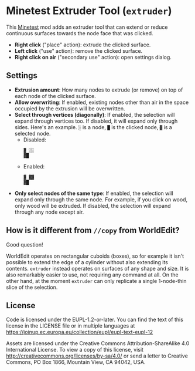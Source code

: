 # Minetest Extruder Tool (`extruder`)

This [Minetest](https://minetest.net) mod adds an extruder tool that can extend or reduce continuous surfaces towards the node face that was clicked.

* **Right click** ("place" action): extrude the clicked surface.
* **Left click** ("use" action): remove the clicked surface.
* **Right click on air** ("secondary use" action): open settings dialog.

## Settings

* **Extrusion amount**: How many nodes to extrude (or remove) on top of each node of the clicked surface.
* **Allow overwriting**: If enabled, existing nodes other than air in the space occupied by the extrusion will be overwritten.
* **Select through vertices (diagonally)**: If enabled, the selection will expand through vertices too. If disabled, it will expand only through sides. Here's an example. `░` is a node, `█` is the clicked node, `▓` is a selected node.
  * Disabled:
    ```
    ▓ ░░
    ▓█
    ```
  * Enabled:
    ```
    ▓ ▓▓
    ▓█
    ```
* **Only select nodes of the same type**: If enabled, the selection will expand only through the same node. For example, if you click on wood, only wood will be extruded. If disabled, the selection will expand through any node except air.

## How is it different from `//copy` from WorldEdit?

Good question!

WorldEdit operates on rectangular cuboids (boxes), so for example it isn't possible to extend the edge of a cylinder without also extending its contents.
`extruder` instead operates on surfaces of any shape and size.
It is also remarkably easier to use, not requiring any command at all.
On the other hand, at the moment `extruder` can only replicate a single 1-node-thin slice of the selection.

## License

Code is licensed under the EUPL-1.2-or-later.
You can find the text of this license in the LICENSE file or in multiple languages at https://joinup.ec.europa.eu/collection/eupl/eupl-text-eupl-12

Assets are licensed under the Creative Commons Attribution-ShareAlike 4.0 International License. To view a copy of this license, visit http://creativecommons.org/licenses/by-sa/4.0/ or send a letter to Creative Commons, PO Box 1866, Mountain View, CA 94042, USA.
